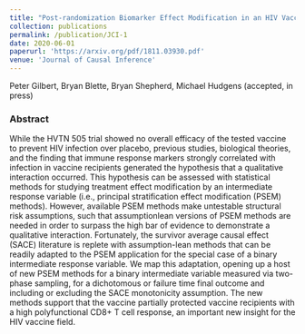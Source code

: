 ```yaml
---
title: "Post-randomization Biomarker Effect Modification in an HIV Vaccine Clinical Trial"
collection: publications
permalink: /publication/JCI-1
date: 2020-06-01
paperurl: 'https://arxiv.org/pdf/1811.03930.pdf'
venue: 'Journal of Causal Inference'
---
```


Peter Gilbert, Bryan Blette, Bryan Shepherd, Michael Hudgens (accepted, in press)

### Abstract

While the HVTN 505 trial showed no overall efficacy of the tested vaccine to
prevent HIV infection over placebo, previous studies, biological theories, and the finding
that immune response markers strongly correlated with infection in vaccine recipients generated the hypothesis that a qualitative interaction occurred. This hypothesis can be assessed
with statistical methods for studying treatment effect modification by an intermediate response variable (i.e., principal stratification effect modification (PSEM) methods). However,
available PSEM methods make untestable structural risk assumptions, such that assumptionlean versions of PSEM methods are needed in order to surpass the high bar of evidence to
demonstrate a qualitative interaction. Fortunately, the survivor average causal effect (SACE)
literature is replete with assumption-lean methods that can be readily adapted to the PSEM
application for the special case of a binary intermediate response variable. We map this adaptation, opening up a host of new PSEM methods for a binary intermediate variable measured
via two-phase sampling, for a dichotomous or failure time final outcome and including or
excluding the SACE monotonicity assumption. The new methods support that the vaccine
partially protected vaccine recipients with a high polyfunctional CD8+ T cell response, an
important new insight for the HIV vaccine field.
